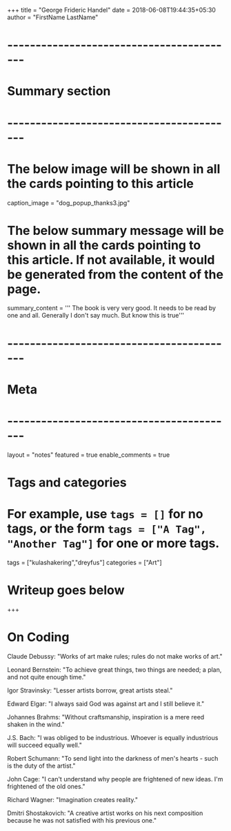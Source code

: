 +++
title = "George Frideric Handel"
date = 2018-06-08T19:44:35+05:30
author = "FirstName LastName"
# -----------------------------------------
# Summary section
# -----------------------------------------
# The below image will be shown in all the cards pointing to this article
caption_image = "dog_popup_thanks3.jpg"
# The below summary message will be shown in all the cards pointing to this article. If not available, it would be generated from the content of the page.
summary_content = '''
The book is very very good. It needs to be read by one and all.
Generally I don't say much. But know this is true'''
# -----------------------------------------
# Meta
# -----------------------------------------
layout = "notes"
featured = true
enable_comments = true

# Tags and categories
# For example, use `tags = []` for no tags, or the form `tags = ["A Tag", "Another Tag"]` for one or more tags.
tags = ["kulashakering","dreyfus"]
categories = ["Art"]

# Writeup goes below
+++
# On Coding
Claude Debussy: "Works of art make rules; rules do not make works of art."

Leonard Bernstein: "To achieve great things, two things are needed; a plan, and not quite enough time."

Igor Stravinsky: "Lesser artists borrow, great artists steal."

Edward Elgar: "I always said God was against art and I still believe it."

Johannes Brahms: "Without craftsmanship, inspiration is a mere reed shaken in the wind."

J.S. Bach: "I was obliged to be industrious. Whoever is equally industrious will succeed equally well."

Robert Schumann: "To send light into the darkness of men's hearts - such is the duty of the artist."

John Cage: "I can't understand why people are frightened of new ideas. I'm frightened of the old ones."

Richard Wagner: "Imagination creates reality."

Dmitri Shostakovich: "A creative artist works on his next composition because he was not satisfied with his previous one."

